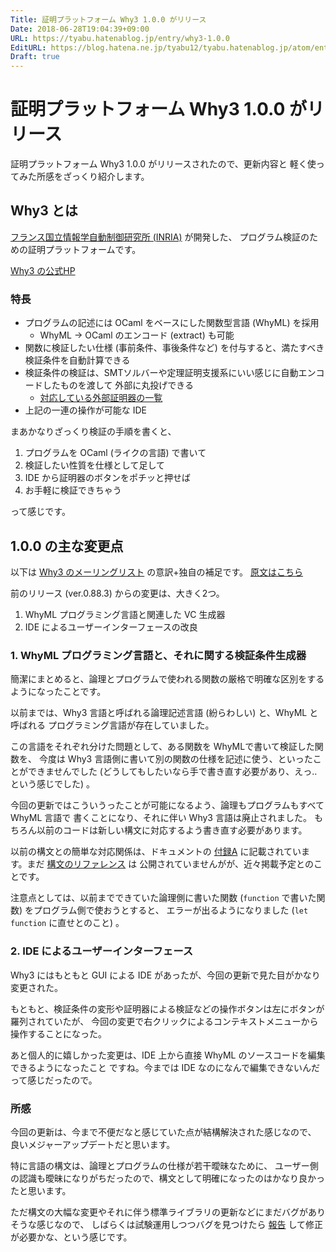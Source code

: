 ```yaml
---
Title: 証明プラットフォーム Why3 1.0.0 がリリース
Date: 2018-06-28T19:04:39+09:00
URL: https://tyabu.hatenablog.jp/entry/why3-1.0.0
EditURL: https://blog.hatena.ne.jp/tyabu12/tyabu.hatenablog.jp/atom/entry/17391345971658528106
Draft: true
---
```


証明プラットフォーム Why3 1.0.0 がリリース
===

証明プラットフォーム Why3 1.0.0 がリリースされたので、更新内容と
軽く使ってみた所感をざっくり紹介します。

## Why3 とは

[フランス国立情報学自動制御研究所 (INRIA)](https://www.inria.fr/) が開発した、
プログラム検証のための証明プラットフォームです。

[Why3 の公式HP](http://why3.lri.fr)


### 特長

- プログラムの記述には OCaml をベースにした関数型言語 (WhyML) を採用
  - WhyML → OCaml のエンコード (extract) も可能
- 関数に検証したい仕様 (事前条件、事後条件など) を付与すると、満たすべき検証条件を自動計算できる
- 検証条件の検証は、SMTソルバーや定理証明支援系にいい感じに自動エンコードしたものを渡して
  外部に丸投げできる
  - [対応している外部証明器の一覧](http://why3.lri.fr/#provers)
- 上記の一連の操作が可能な IDE

まあかなりざっくり検証の手順を書くと、

1. プログラムを OCaml (ライクの言語) で書いて
2. 検証したい性質を仕様として足して
3. IDE から証明器のボタンをポチッと押せば
4. お手軽に検証できちゃう

って感じです。


## 1.0.0 の主な変更点

以下は [Why3 のメーリングリスト](https://lists.gforge.inria.fr/mailman/listinfo/why3-club) 
の意訳+独自の補足です。
[原文はこちら](https://lists.gforge.inria.fr/pipermail/why3-club/2018-June/001745.html)

前のリリース (ver.0.88.3) からの変更は、大きく2つ。

1. WhyML プログラミング言語と関連した VC 生成器
2. IDE によるユーザーインターフェースの改良


### 1. WhyML プログラミング言語と、それに関する検証条件生成器

簡潔にまとめると、論理とプログラムで使われる関数の厳格で明確な区別をするようになったことです。

以前までは、Why3 言語と呼ばれる論理記述言語  (紛らわしい) と、WhyML と呼ばれる
プログラミング言語が存在していました。

この言語をそれぞれ分けた問題として、ある関数を WhyMLで書いて検証した関数を、
今度は Why3 言語側に書いて別の関数の仕様を記述に使う、といったことができませんでした
(どうしてもしたいなら手で書き直す必要があり、えっ‥という感じでした) 。

今回の更新ではこういうったことが可能になるよう、論理もプログラムもすべて WhyML 言語で
書くことになり、それに伴い Why3 言語は廃止されました。
もちろん以前のコードは新しい構文に対応するよう書き直す必要があります。

以前の構文との簡単な対応関係は、ドキュメントの [付録A](http://why3.lri.fr/doc/changes.html#sec112) 
に記載されています。まだ [構文のリファレンス](http://why3.lri.fr/doc/syntaxref.html) は
公開されていませんがが、近々掲載予定とのことです。

注意点としては、以前までできていた論理側に書いた関数 (`function` で書いた関数) をプログラム側で使おうとすると、
エラーが出るようになりました (`let function` に直せとのこと) 。


### 2. IDE によるユーザーインターフェース

Why3 にはもともと GUI による IDE があったが、今回の更新で見た目がかなり変更された。

もともと、検証条件の変形や証明器による検証などの操作ボタンは左にボタンが羅列されていたが、
今回の変更で右クリックによるコンテキストメニューから操作することになった。

あと個人的に嬉しかった変更は、IDE 上から直接 WhyML のソースコードを編集できるようになったこと
ですね。今までは IDE なのになんで編集できないんだって感じだったので。


### 所感

今回の更新は、今まで不便だなと感じていた点が結構解決された感じなので、
良いメジャーアップデートだと思います。

特に言語の構文は、論理とプログラムの仕様が若干曖昧なために、
ユーザー側の認識も曖昧になりがちだったので、構文として明確になったのはかなり良かったと思います。

ただ構文の大幅な変更やそれに伴う標準ライブラリの更新などにまだバグがありそうな感じなので、
しばらくは試験運用しつつバグを見つけたら [報告](https://gitlab.inria.fr/why3/why3/issues) して修正が必要かな、という感じです。
